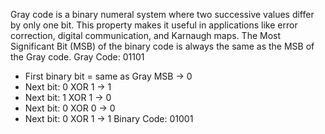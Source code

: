 Gray code is a binary numeral system where two successive values differ by only one bit. This property makes it useful in applications like error correction, digital communication, and Karnaugh maps.
The Most Significant Bit (MSB) of the binary code is always the same as the MSB of the Gray code.
Gray Code: 01101
- First binary bit = same as Gray MSB → 0
- Next bit: 0 XOR 1 → 1
- Next bit: 1 XOR 1 → 0
- Next bit: 0 XOR 0 → 0
- Next bit: 0 XOR 1 → 1
Binary Code: 01001

